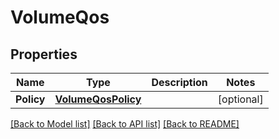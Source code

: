 # VolumeQos

## Properties

Name | Type | Description | Notes
------------ | ------------- | ------------- | -------------
**Policy** | [**VolumeQosPolicy**](volume_qos_policy.md) |  | [optional] 

[[Back to Model list]](../README.md#documentation-for-models) [[Back to API list]](../README.md#documentation-for-api-endpoints) [[Back to README]](../README.md)


